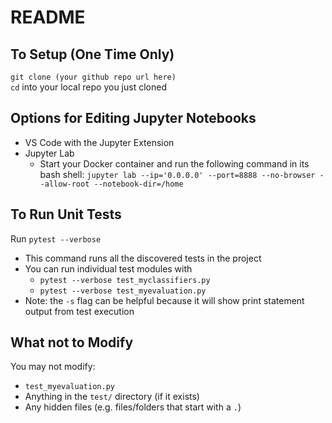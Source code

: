 # README

## To Setup (One Time Only)
`git clone (your github repo url here)`  
`cd` into your local repo you just cloned 

## Options for Editing Jupyter Notebooks
* VS Code with the Jupyter Extension
* Jupyter Lab
    * Start your Docker container and run the following command in its bash shell: `jupyter lab --ip='0.0.0.0' --port=8888 --no-browser --allow-root --notebook-dir=/home`

## To Run Unit Tests
Run `pytest --verbose`
* This command runs all the discovered tests in the project
* You can run individual test modules with
    * `pytest --verbose test_myclassifiers.py`
    * `pytest --verbose test_myevaluation.py`
* Note: the `-s` flag can be helpful because it will show print statement output from test execution

## What not to Modify
You may not modify:
* `test_myevaluation.py`
* Anything in the `test/` directory (if it exists)
* Any hidden files (e.g. files/folders that start with a `.`)
